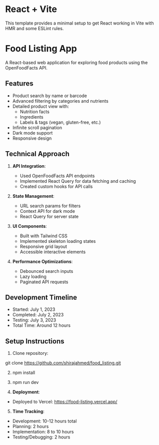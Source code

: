 # React + Vite

This template provides a minimal setup to get React working in Vite with HMR and some ESLint rules.

# Food Listing App

A React-based web application for exploring food products using the OpenFoodFacts API.

## Features

- Product search by name or barcode
- Advanced filtering by categories and nutrients
- Detailed product view with:
  - Nutrition facts
  - Ingredients
  - Labels & tags (vegan, gluten-free, etc.)
- Infinite scroll pagination
- Dark mode support
- Responsive design

## Technical Approach

1. **API Integration**:

   - Used OpenFoodFacts API endpoints
   - Implemented React Query for data fetching and caching
   - Created custom hooks for API calls

2. **State Management**:

   - URL search params for filters
   - Context API for dark mode
   - React Query for server state

3. **UI Components**:

   - Built with Tailwind CSS
   - Implemented skeleton loading states
   - Responsive grid layout
   - Accessible interactive elements

4. **Performance Optimizations**:
   - Debounced search inputs
   - Lazy loading
   - Paginated API requests

## Development Timeline

- Started: July 1, 2023
- Completed: July 2, 2023
- Testing: July 3, 2023
- Total Time: Around 12 hours

## Setup Instructions

1. Clone repository:

git clone https://github.com/shirajahmed/food_listing.git

2. npm install

3. npm run dev

4. **Deployment**:

- Deployed to Vercel: https://food-listing.vercel.app/

5. **Time Tracking**:

- Development: 10-12 hours total
- Planning: 2 hours
- Implementation: 8 to 10 hours
- Testing/Debugging: 2 hours
